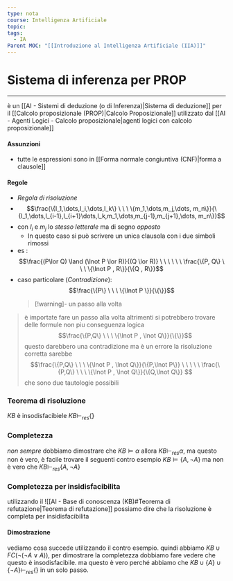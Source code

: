 ```yaml
---
type: nota
course: Intelligenza Artificiale
topic: 
tags:
  - IA
Parent MOC: "[[Introduzione al Intelligenza Artificiale (IIA)]]"
---
```


# Sistema di inferenza per PROP
---
è un [[AI - Sistemi di deduzione (o di Inferenza)|Sistema di deduzione]] per il [[Calcolo proposizionale (PROP)|Calcolo Proposizionale]]  utilizzato dal [[AI - Agenti Logici - Calcolo proposizionale|agenti logici con calcolo proposizionale]]
#### Assunzioni
- tutte le espressioni sono in [[Forma normale congiuntiva (CNF)|forma a clausole]] 
#### Regole
- _Regola di risoluzione_
- $$\frac{\{I_1,\dots,I_i,\dots,I_k\} \ \ \ \{m_1,\dots,m_j,\dots, m_n\}}{\{I_1,\dots,I_{i-1},I_{i+1}\dots,I_k,m_1,\dots,m_{j-1},m_{j+1},\dots, m_n\}}$$
- con $I_i$ e $m_j$ lo _stesso letterale_ ma di segno _opposto_
	- In questo caso si può scrivere un unica clausola con i due simboli rimossi
- es :$$\frac{(P\lor Q) \land (\lnot P \lor R)}{(Q \lor R)} \ \ \ \ \ \ \frac{\{P, Q\} \ \ \  \{\lnot P , R\}}{\{Q , R\}}$$
- caso particolare (_Contradizione_):$$\frac{\{P\} \ \ \  \{\lnot P \}}{\{\}}$$
  > [!warning]- un passo alla volta
> è importate fare un passo alla volta altrimenti si potrebbero trovare delle formule non piu conseguenza logica 
> $$\frac{\{P,Q\} \ \ \  \{\lnot P , \lnot Q\}}{\{\}}$$ 
> questo darebbero una contradizione  ma è un errore 
> la risoluzione corretta sarebbe
> $$\frac{\{P,Q\} \ \ \  \{\lnot P , \lnot Q\}}{\{P,\lnot P\}} \ \ \ \ \ \frac{\{P,Q\} \ \ \  \{\lnot P , \lnot Q\}}{\{Q,\lnot Q\}} $$
>  che sono due tautologie possibili


### Teorema di risoluzione
$KB$ è insodisfacibiele $KB \vdash_{res} \{\}$

### Completezza
_non sempre_
dobbiamo dimostrare che $KB \models \alpha$ allora $KB \vdash_{res}\alpha$, ma questo non è vero, è facile trovare il seguenti contro esempio
$KB \models \{A,\lnot A\}$ ma non è vero che $KB \vdash_{res} \{A,\lnot A\}$

### Completezza per insidisfacibilita
utilizzando il ![[AI - Base di conoscenza (KB)#Teorema di refutazione|Teorema di refutazione]] possiamo dire che  la risoluzione è completa per insidisfacibilita
#### Dimostrazione
vediamo cosa succede utilizzando il contro esempio. quindi abbiamo 
$KB \cup FC(\lnot(\lnot A \lor A))$, per dimostrare la completezza dobbiamo fare vedere che questo è insodisfacibile. ma questo è vero perché abbiamo che 
$KB \cup \{A\} \cup \{\lnot A\} \vdash_{res} \{\}$ in un solo passo.


